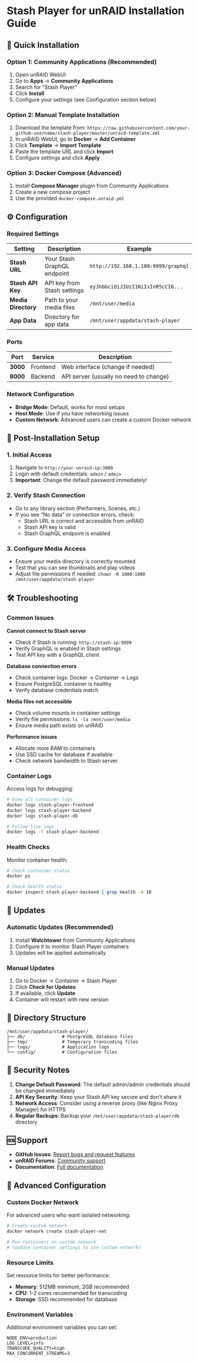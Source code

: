 # Stash Player for unRAID Installation Guide

## 🚀 Quick Installation

### Option 1: Community Applications (Recommended)

1. Open unRAID WebUI
2. Go to **Apps** → **Community Applications**
3. Search for "Stash Player"
4. Click **Install**
5. Configure your settings (see Configuration section below)

### Option 2: Manual Template Installation

1. Download the template from: `https://raw.githubusercontent.com/your-github-username/stash-player/master/unraid-template.xml`
2. In unRAID WebUI, go to **Docker** → **Add Container**
3. Click **Template** → **Import Template**
4. Paste the template URL and click **Import**
5. Configure settings and click **Apply**

### Option 3: Docker Compose (Advanced)

1. Install **Compose Manager** plugin from Community Applications
2. Create a new compose project
3. Use the provided `docker-compose.unraid.yml`

## ⚙️ Configuration

### Required Settings

| Setting             | Description                 | Example                             |
| ------------------- | --------------------------- | ----------------------------------- |
| **Stash URL**       | Your Stash GraphQL endpoint | `http://192.168.1.100:9999/graphql` |
| **Stash API Key**   | API key from Stash settings | `eyJhbGciOiJIUzI1NiIsInR5cCI6...`   |
| **Media Directory** | Path to your media files    | `/mnt/user/media`                   |
| **App Data**        | Directory for app data      | `/mnt/user/appdata/stash-player`    |

### Ports

| Port     | Service  | Description                            |
| -------- | -------- | -------------------------------------- |
| **3000** | Frontend | Web interface (change if needed)       |
| **8000** | Backend  | API server (usually no need to change) |

### Network Configuration

- **Bridge Mode**: Default, works for most setups
- **Host Mode**: Use if you have networking issues
- **Custom Network**: Advanced users can create a custom Docker network

## 🔧 Post-Installation Setup

### 1. Initial Access

1. Navigate to `http://your-unraid-ip:3000`
2. Login with default credentials: `admin` / `admin`
3. **Important**: Change the default password immediately!

### 2. Verify Stash Connection

- Go to any library section (Performers, Scenes, etc.)
- If you see "No data" or connection errors, check:
  - Stash URL is correct and accessible from unRAID
  - Stash API key is valid
  - Stash GraphQL endpoint is enabled

### 3. Configure Media Access

- Ensure your media directory is correctly mounted
- Test that you can see thumbnails and play videos
- Adjust file permissions if needed: `chown -R 1000:1000 /mnt/user/appdata/stash-player`

## 🛠️ Troubleshooting

### Common Issues

**Cannot connect to Stash server**

- Check if Stash is running: `http://stash-ip:9999`
- Verify GraphQL is enabled in Stash settings
- Test API key with a GraphQL client

**Database connection errors**

- Check container logs: Docker → Container → Logs
- Ensure PostgreSQL container is healthy
- Verify database credentials match

**Media files not accessible**

- Check volume mounts in container settings
- Verify file permissions: `ls -la /mnt/user/media`
- Ensure media path exists on unRAID

**Performance issues**

- Allocate more RAM to containers
- Use SSD cache for database if available
- Check network bandwidth to Stash server

### Container Logs

Access logs for debugging:

```bash
# View all container logs
docker logs stash-player-frontend
docker logs stash-player-backend
docker logs stash-player-db

# Follow live logs
docker logs -f stash-player-backend
```

### Health Checks

Monitor container health:

```bash
# Check container status
docker ps

# Check health status
docker inspect stash-player-backend | grep Health -A 10
```

## 🔄 Updates

### Automatic Updates (Recommended)

1. Install **Watchtower** from Community Applications
2. Configure it to monitor Stash Player containers
3. Updates will be applied automatically

### Manual Updates

1. Go to Docker → Container → Stash Player
2. Click **Check for Updates**
3. If available, click **Update**
4. Container will restart with new version

## 📁 Directory Structure

```
/mnt/user/appdata/stash-player/
├── db/              # PostgreSQL database files
├── tmp/             # Temporary transcoding files
├── logs/            # Application logs
└── config/          # Configuration files
```

## 🔐 Security Notes

1. **Change Default Password**: The default admin/admin credentials should be changed immediately
2. **API Key Security**: Keep your Stash API key secure and don't share it
3. **Network Access**: Consider using a reverse proxy (like Nginx Proxy Manager) for HTTPS
4. **Regular Backups**: Backup your `/mnt/user/appdata/stash-player/db` directory

## 🆘 Support

- **GitHub Issues**: [Report bugs and request features](https://github.com/your-github-username/stash-player/issues)
- **unRAID Forums**: [Community support](https://forums.unraid.net/)
- **Documentation**: [Full documentation](https://github.com/your-github-username/stash-player/wiki)

## 📝 Advanced Configuration

### Custom Docker Network

For advanced users who want isolated networking:

```bash
# Create custom network
docker network create stash-player-net

# Run containers on custom network
# (Update container settings to use custom network)
```

### Resource Limits

Set resource limits for better performance:

- **Memory**: 512MB minimum, 2GB recommended
- **CPU**: 1-2 cores recommended for transcoding
- **Storage**: SSD recommended for database

### Environment Variables

Additional environment variables you can set:

```
NODE_ENV=production
LOG_LEVEL=info
TRANSCODE_QUALITY=high
MAX_CONCURRENT_STREAMS=3
```
